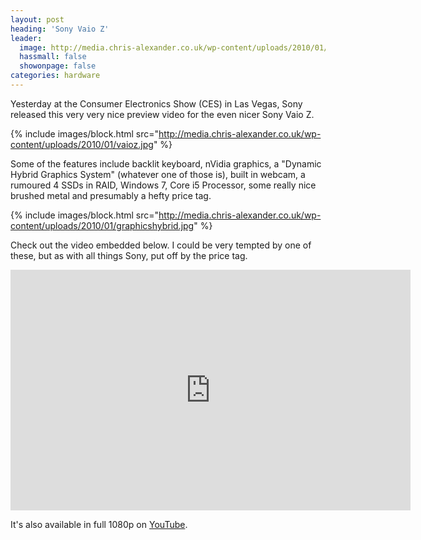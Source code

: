 ```yaml
---
layout: post
heading: 'Sony Vaio Z'
leader:
  image: http://media.chris-alexander.co.uk/wp-content/uploads/2010/01/vaioz.jpg
  hassmall: false
  showonpage: false
categories: hardware
---
```


Yesterday at the Consumer Electronics Show (CES) in Las Vegas, Sony released this very very nice preview video for the even nicer Sony Vaio Z.

{% include images/block.html src="http://media.chris-alexander.co.uk/wp-content/uploads/2010/01/vaioz.jpg" %}

Some of the features include backlit keyboard, nVidia graphics, a "Dynamic Hybrid Graphics System" (whatever one of those is), built in webcam, a rumoured 4 SSDs in RAID, Windows 7, Core i5 Processor, some really nice brushed metal and presumably a hefty price tag.

{% include images/block.html src="http://media.chris-alexander.co.uk/wp-content/uploads/2010/01/graphicshybrid.jpg" %}

Check out the video embedded below. I could be very tempted by one of these, but as with all things Sony, put off by the price tag.

<span class="youtube"><iframe title="YouTube video player" class="youtube-player" type="text/html" width="640" height="385" src="http://www.youtube.com/embed/DnTWipoBAT4?wmode=transparent&amp;fs=1&amp;hl=en&amp;modestbranding=1&amp;iv_load_policy=3&amp;showsearch=0&amp;rel=0&amp;theme=dark&amp;hd=1" frameborder="0" allowfullscreen=""> </iframe></span>

It's also available in full 1080p on [YouTube](http://www.youtube.com/watch?v=DnTWipoBAT4).
